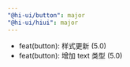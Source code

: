 ```yaml
---
"@hi-ui/button": major
"@hi-ui/hiui": major
---
```


- feat(button): 样式更新 (5.0)
- feat(button): 增加 text 类型 (5.0)
